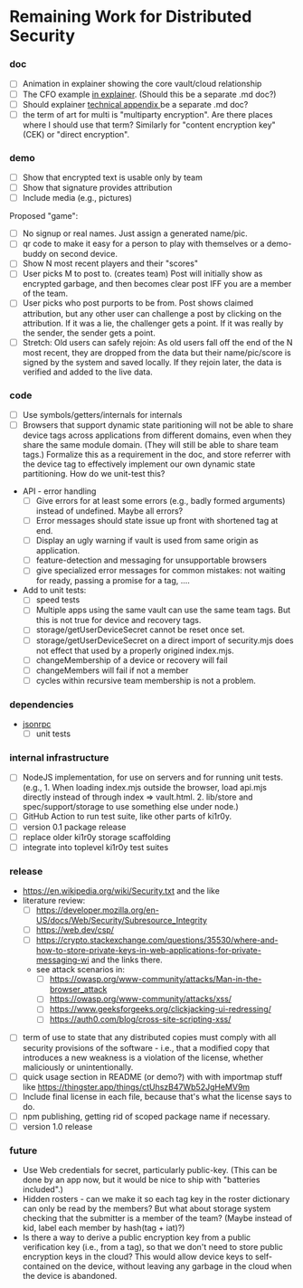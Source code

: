 # Remaining Work for Distributed Security


### doc
- [ ] Animation in explainer showing the core vault/cloud relationship
- [ ] The CFO example [in explainer](https://docs.google.com/document/d/1sN_6kgt__jSAJ4yy0pD6h7tuWQs8IZ6JCBXSllRt2g8/edit#heading=h.wbt6h9enb7ob).  (Should this be a separate .md doc?)
- [ ] Should explainer [technical appendix ](https://docs.google.com/document/d/1sN_6kgt__jSAJ4yy0pD6h7tuWQs8IZ6JCBXSllRt2g8/edit#heading=h.hk2o4clt7wiu)be a separate .md doc?
- [ ] the term of art for multi is "multiparty encryption". Are there places where I should use that term? Similarly for "content encryption key" (CEK) or "direct encryption".

### demo
- [ ] Show that encrypted text is usable only by team
- [ ] Show that signature provides attribution
- [ ] Include media (e.g., pictures)

Proposed "game":

- [ ] No signup or real names. Just assign a generated name/pic.
- [ ] qr code to make it easy for a person to play with themselves or a demo-buddy on second device.
- [ ] Show N most recent players and their "scores"
- [ ] User picks M to post to. (creates team) Post will initially show as encrypted garbage, and then becomes clear post IFF you are a member of the team.
- [ ] User picks who post purports to be from. Post shows claimed attribution, but any other user can challenge a post by clicking on the attribution. If it was a lie, the challenger gets a point. If it was really by the sender, the sender gets a point. 
- [ ] Stretch: Old users can safely rejoin: As old users fall off the end of the N most recent, they are dropped from the data but their name/pic/score is signed by the system and saved locally. If they rejoin later, the data is verified and added to the live data.

### code
- [ ] Use symbols/getters/internals for internals
- [ ] Browsers that support dynamic state paritioning will not be able to share device tags across applications from different domains, even when they share the same module domain. (They will still be able to share team tags.) Formalize this as a requirement in the doc, and store referrer with the device tag to effectively implement our own dynamic state partitioning. How do we unit-test this?  
- API - error handling
  - [ ] Give errors for at least some errors (e.g., badly formed arguments) instead of undefined. Maybe all errors?
  - [ ] Error messages should state issue up front with shortened tag at end.
  - [ ] Display an ugly warning if vault is used from same origin as application.
  - [ ] feature-detection and messaging for unsupportable browsers
  - [ ] give specialized error messages for common mistakes: not waiting for ready, passing a promise for a tag, ....
- Add to unit tests:
  - [ ] speed tests
  - [ ] Multiple apps using the same vault can use the same team tags. But this is not true for device and recovery tags.
  - [ ] storage/getUserDeviceSecret cannot be reset once set.
  - [ ] storage/getUserDeviceSecret on a direct import of security.mjs does not effect that used by a properly origined index.mjs.
  - [ ] changeMembership of a device or recovery will fail
  - [ ] changeMembers will fail if not a member
  - [ ] cycles within recursive team membership is not a problem.

### dependencies
- [jsonrpc](https://github.com/kilroy-code/jsonrpc)
  - [ ] unit tests
  
### internal infrastructure
- [ ] NodeJS implementation, for use on servers and for running unit tests. (e.g., 1. When loading index.mjs outside the browser, load api.mjs directly instead of through index => vault.html. 2. lib/store and spec/support/storage to use something else under node.)
- [ ] GitHub Action to run test suite, like other parts of ki1r0y. 
- [ ] version 0.1 package release
- [ ] replace older ki1r0y storage scaffolding
- [ ] integrate into toplevel ki1r0y test suites

### release
- https://en.wikipedia.org/wiki/Security.txt and the like
- literature review:
  - [ ] https://developer.mozilla.org/en-US/docs/Web/Security/Subresource_Integrity
  - [ ] https://web.dev/csp/
  - [ ] https://crypto.stackexchange.com/questions/35530/where-and-how-to-store-private-keys-in-web-applications-for-private-messaging-wi and the links there.
  - see attack scenarios in:
    - [ ] https://owasp.org/www-community/attacks/Man-in-the-browser_attack
    - [ ] https://owasp.org/www-community/attacks/xss/
    - [ ] https://www.geeksforgeeks.org/clickjacking-ui-redressing/
    - [ ] https://auth0.com/blog/cross-site-scripting-xss/
- [ ] term of use to state that any distributed copies must comply with all security provisions of the software - i.e., that a modified copy that introduces a new weakness is a violation of the license, whether maliciously or unintentionally.
- [ ] quick usage section in README (or demo?) with with importmap stuff like https://thingster.app/things/ctUhszB47Wb52JgHeMV9m
- [ ] Include final license in each file, because that's what the license says to do.
- [ ] npm publishing, getting rid of scoped package name if necessary.
- [ ] version 1.0 release

### future
- Use Web credentials for secret, particularly public-key. (This can be done by an app now, but it would be nice to ship with "batteries included".)
- Hidden rosters - can we make it so each tag key in the roster dictionary can only be read by the members? But what about storage system checking that the submitter is a member of the team? (Maybe instead of kid, label each member by hash(tag + iat)?)
- Is there a way to derive a public encryption key from a public verification key (i.e., from a tag), so that we don't need to store public encryption keys in the cloud? This would allow device keys to self-contained on the device, without leaving any garbage in the cloud when the device is abandoned.
